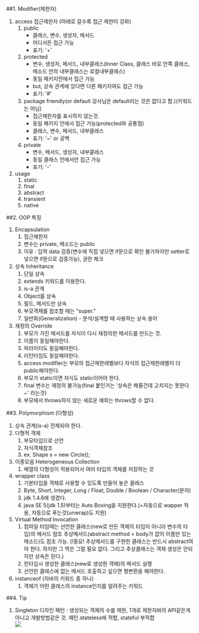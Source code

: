 ##1. Modifier(제한자)
1. access 접근제한자 (아래로 갈수록 접근 제한이 강화)
	1. public
		* 클래스, 변수, 생성자, 메서드
		* 어디서든 접근 가능
		* 표기: '+'
	2. protected
		* 변수, 생성자, 메서드, 내부클래스(Inner Class, 클래스 바로 안쪽 클래스, 메소드 안의 내부클래스는 로컬내부클래스)
		* 동일 패키지안에서 접근 가능
		* but, 상속 관계에 있다면 다른 패키지여도 접근 가능
		* 표기: '#'
	3. package friendly(or default 강사님은 default라는 것은 없다고 함.)(키워드는 아님)
		* 접근제한자를 표시하지 않는것.
		* 동일 패키지 안에서 접근 가능(protected와 공통점)
		* 클래스, 변수, 메서드, 내부클래스
		* 표기: '~' or 공백
	4. private
		* 변수, 메서드, 생성자, 내부클래스
		* 동일 클래스 안에서만 접근 가능
		* 표기: '-'
2. usage
	1. static
	2. final
	3. abstract
	4. transient
	5. native

##2. OOP 특징
1. Encapsulation
	1. 접근제한자
	2. 변수는 private, 메소드는 public
	3. 이유 : 입력 data 검증(변수에 직접 넣으면 if문으로 확인 불가하지만 setter로 넣으면 if문으로 검증가능), 권한 체크
2. 상속 Inheritance
	1. 단일 상속
	2. extends 키워드를 이용한다.
	3. is-a 관계
	4. Object를 상속
	5. 필드, 메서드만 상속
	6. 부모객체를 참조할 때는 "super."
	7. 일반화(Generalization) - 분석/설계할 때 사용하는 상속 용어
3. 재정의 Override
	1. 부모가 가진 메서드를 자식이 다시 재정의한 메서드를 만드는 것.
	2. 이름이 동일해야한다.
	3. 파라미터도 동일해야한다.
	4. 리턴타임도 동일해야한다.
	5. access modifier는 부모의 접근제한레벨보다 자식의 접근제한레벨이 더 public해야한다.
	6. 부모가 static이면 자식도 static이어야 한다.
	7. final 변수는 재정의 불가능(final 붙인거는 '상속은 해줄건데 고치지는 못한다~' 라는것)
	8. 부모에서 throws하지 않는 새로운 예외는 throws할 수 없다.

##3. Polymorphism (다형성)
1. 상속 관계(is-a) 전제되야 한다.
2. 다형적 객체
	1. 부모타입으로 선언
	2. 자식객체참조
	3. ex. Shape s = new Circle();
3. 이종모음 Heterogeneous Collection
	1. 배열의 다형성이 적용되어서 여러 타입의 객체를 저장하는 것
4. wrapper class
	1. 기본타입을 객체로 사용할 수 있도록 만들어 놓은 클래스
	2. Byte, Short, Integer, Long / Float, Double / Boolean / Character(문자)
	3. jdk 1.4.6에 생겼다.
	4. java SE 5(jdk 1.5)부터는 Auto Boxing을 지원한다.(=자동으로 wapper 적용, 자동으로 푸는것(unwrap)도 지원)
5. Virtual Method Invocation
	1. 컴파일 타임때는 선언한 클래스(new로 만든 객체의 타입이 아니라 변수의 타입)의 메서드 참조
	추상메서드(abstract method = body가 없이 이름만 있는 메소드)도 참조 가능.
	(!중요! 추상메서드를 구현한 클래스는 반드시 abstract여야 한다. 하지만 그 역은 그럴 필요 없다. 그리고 추상클래스는 객체 생성은 안되지만 상속은 된다.)
	2. 런타임시 생성한 클래스(new로 생성한 객체)의 메서드 실행
	3. 선언한 클래스에 없는 메서드 호출하고 싶으면 형변환을 해야한다.
6. instanceof (자바의 키워드 중 하나)
	1. 객체가 어떤 클래스의  instance인지를 알려주는 키워드

##4. Tip
1. Singleton 디자인 패턴 : 생성되는 객체의 수를 제한, 1개로 제한자바의 API같은게 아니고 개발방법같은 것. 패턴.stateless에 적합, stateful 부적합  
![](http://1.bp.blogspot.com/-cxui6ppivSo/VqsbhUxQ05I/AAAAAAAAAbw/pS5RXpiQzXo/s1600/29-1.png)
